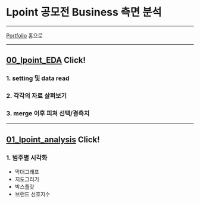 # Lpoint 공모전 Business 측면 분석
----
[Portfolio][p] 홈으로

[p]:https://github.com/meucham11/Portfolio
----
## [00_lpoint_EDA][eda]  Click!

[eda]: https://github.com/meucham11/Python3/blob/master/Project/lpoint/00_lpoint_EDA.ipynb "EDA"
### 1. setting 및 data read
### 2. 각각의 자료 살펴보기
### 3. merge 이후 피쳐 선택/결측치 


----
## [01_lpoint_analysis][analysis]   Click!

[analysis]:https://github.com/meucham11/Python3/blob/master/Project/lpoint/01_lpoint_analysis.ipynb


### 1. 범주별 시각화
 - 막대그래프
 - 지도그리기
 - 박스플랏
 - 브랜드 선호지수
